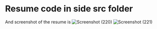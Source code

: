 # Resume code in side src folder

And screenshot of the resume is 
![Screenshot (220)](https://github.com/user-attachments/assets/f05821a8-47b2-4adb-b88d-6d7a823a21f1)
![Screenshot (221)](https://github.com/user-attachments/assets/d0643bc7-78ca-457a-84fc-ed3dd97eda09)
